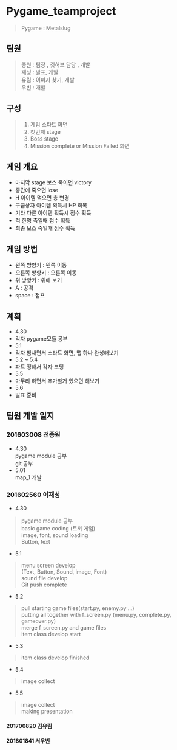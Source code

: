 # Pygame_teamproject
> Pygame : Metalslug

## 팀원
> 종원 : 팀장 , 깃허브 담당 , 개발 <br>
> 재성 : 발표, 개발 <br>
> 유림 : 이미지 찾기, 개발 <br>
> 우빈 : 개발 <br>

## 구성
> 1. 게임 스타트 화면
> 2. 첫번째 stage
> 3. Boss stage
> 4. Mission complete or Mission Failed 화면 

## 게임 개요
* 마지막 stage 보스 죽이면 victory 
* 중간에 죽으면 lose 
* H 아이템 먹으면 총 변경
* 구급상자 아이템 획득시 HP 회복
* 기타 다른 아이템 획득시 점수 획득
* 적 한명 죽일때 점수 획득
* 최종 보스 죽일때 점수 획득

## 게임 방법
* 왼쪽 방향키 : 왼쪽 이동 
* 오른쪽 방향키 : 오른쪽 이동 
* 위 방향키 : 위에 보기 
* A : 공격 
* space : 점프

## 계획
* 4.30
* 각자 pygame모듈 공부 
* 5.1 
* 각자 밤새면서 스타트 화면, 맵 하나 완성해보기
* 5.2 ~ 5.4
* 파트 정해서 각자 코딩 
* 5.5
* 마무리 하면서 추가할거 있으면 해보기
* 5.6
* 발표 준비

## 팀원 개발 일지
### 201603008 전종원
* 4.30 <br>
pygame module 공부 <br>
git 공부 <br>
* 5.01 <br>
map_1 개발 <br>


### 201602560 이재성
* 4.30 
> pygame module 공부 <br>
> basic game coding (토끼 게임) <br>
> image, font, sound loading <br>
> Button, text <br>
* 5.1
> menu screen develop <br>
> (Text, Button, Sound, image, Font) <br>
> sound file develop <br>
> Git push complete <br>
* 5.2
> pull starting game files(start.py, enemy.py ...) <br>
> putting all together with f_screen.py (menu.py, complete.py, gameover.py) <br>
> merge f_screen.py and game files <br>
> item class develop start <br>
* 5.3
> item class develop finished <br>
* 5.4
> image collect <br>
* 5.5
> image collect <br>
> making presentation <br>

#### 201700820 김유림

#### 201801841 서우빈


